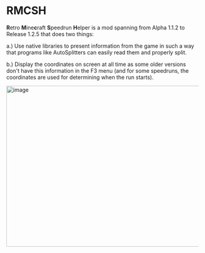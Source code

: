 # RMCSH

**R**etro **M**ine**c**raft **S**peedrun **H**elper is a mod spanning from Alpha 1.1.2 to Release 1.2.5 that does two things:

a.) Use native libraries to present information from the game in such a way that programs like AutoSplitters can easily read them and properly split.

b.) Display the coordinates on screen at all time as some older versions don't have this information in the F3 menu (and for some speedruns, the coordinates are used for determining when the run starts).

<img width="888" height="421" alt="image" src="https://github.com/user-attachments/assets/2c5941e4-9fb0-4d31-8a0c-4320247f9a55" />
